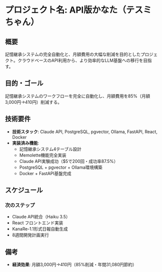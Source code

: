 # プロジェクト名: API版かなた（テスミちゃん）

## 概要

記憶継承システムの完全自動化と、月額費用の大幅な削減を目的としたプロジェクト。クラウドベースのAPI利用から、より効率的なLLM基盤への移行を目指す。

## 目的・ゴール

記憶継承システムのワークフローを完全に自動化し、月額費用を85%（月額3,000円→410円）削減する。

## 技術要件

- **技術スタック**: Claude API, PostgreSQL, pgvector, Ollama, FastAPI, React, Docker
- **実装済み機能**:
    - 記憶継承システム4テーブル設計
    - Memolette機能完全実装
    - Claude API実験成功（$5で200回・成功率87.5%）
    - PostgreSQL + pgvector + Ollama環境構築
    - Docker + FastAPI基盤完成

## スケジュール

### 次のステップ

- Claude API統合（Haiku 3.5）
- React フロントエンド実装
- KanaRe-1.1形式日報自動生成
- 8週間開発計画実行

## 備考

- **経済効果**: 月額3,000円→410円（85%削減・年間31,080円節約） 
